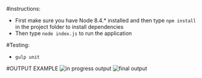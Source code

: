 #instructions:

* First make sure you have Node 8.4.* installed and then type `npm install` in the project folder to install dependencies
* Then type `node index.js` to run the application

#Testing:

* `gulp unit`

#OUTPUT EXAMPLE
![in progress output](https://raw.github.com/Treeless/cois-3320/master/output/output_inprogress.PNG?raw=true "Output during runtime")
![final output](https://raw.github.com/Treeless/cois-3320/master/output/output_final.PNG?raw=true "Output on completion")